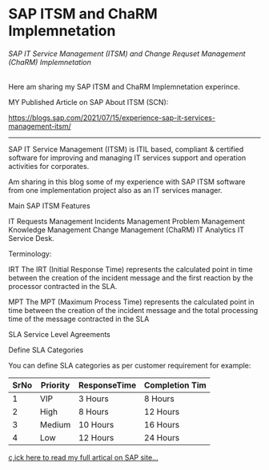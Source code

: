 # SAP ITSM and ChaRM Implemnetation
###### SAP IT Service Management (ITSM) and Change Requset Management (ChaRM) Implemnetation

Here am sharing my SAP ITSM and ChaRM Implemnetation experince.

MY Published Article on SAP About ITSM (SCN): 

https://blogs.sap.com/2021/07/15/experience-sap-it-services-management-itsm/

---

SAP IT Service Management (ITSM) is ITIL based, compliant & certified software for improving and managing IT services support and operation activities for corporates.

Am sharing in this blog some of my experience with SAP ITSM software from one implementation project also as an IT services manager.

Main SAP ITSM Features 

IT Requests Management
Incidents Management
Problem Management
Knowledge Management
Change Management (ChaRM)
IT Analytics
IT Service Desk.
 

Terminology:

IRT
The IRT (Initial Response Time) represents the calculated point in time between the creation of the incident message and the first reaction by the processor contracted in the SLA.

MPT
The MPT (Maximum Process Time) represents the calculated point in time between the creation of the incident message and the total processing time of the message contracted in the SLA

SLA
Service Level Agreements


Define SLA Categories 

You can define SLA categories as per customer requirement for example: 

|SrNo|Priority|ResponseTime|Completion Tim|
|---|---|---|---|
|1|VIP|3 Hours|8 Hours| 
|2|High|8 Hours|12 Hours| 
|3|Medium|10 Hours|16 Hours| 
|4|Low|12 Hours|24 Hours| 

[c,ick here to read my full artical on SAP site...](https://blogs.sap.com/2021/07/15/experience-sap-it-services-management-itsm/)



